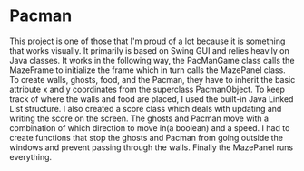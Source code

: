 # Pacman

This project is one of those that I'm proud of a lot because it is something that works visually.  It primarily is based on Swing 
GUI and relies heavily on Java classes. It works in the following way, the PacManGame class calls the MazeFrame to initialize the 
frame which in turn calls the MazePanel class. To create walls, ghosts, food, and the Pacman, they have to inherit the basic 
attribute x and y coordinates from the superclass PacmanObject. To keep track of where the walls and food are placed, I used the 
built-in Java Linked List structure. I also created a score class which deals with updating and writing the score on the screen. The 
ghosts and Pacman move with a combination of which direction to move in(a boolean) and a speed. I had to create functions that stop 
the ghosts and Pacman from going outside the windows and prevent passing through the walls. Finally the MazePanel runs everything. 

